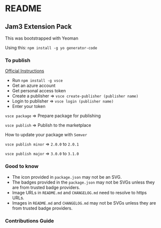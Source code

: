 # README

## Jam3 Extension Pack

This was bootstrapped with Yeoman

Using this:
`npm install -g yo generator-code`

### To publish

[Official Instructions](https://code.visualstudio.com/api/working-with-extensions/publishing-extension)

- Run `npm install -g vsce`
- Get an azure account
- Get personal access token
- Create a publisher => `vsce create-publisher (publisher name)`
- Login to publisher => `vsce login (publisher name)`
- Enter your token

`vsce package` => Prepare package for publishing

`vsce publish` => Publish to the marketplace

How to update your package with `Semver`

`vsce publish minor` => `2.0.0` to `2.0.1`

`vsce publish major` => `3.0.0` to `3.1.0`

### Good to know

- The icon provided in `package.json` may not be an SVG.
- The badges provided in the `package.json` may not be SVGs unless they are from trusted badge providers.
- Image URLs in `README.md` and `CHANGELOG.md` need to resolve to https URLs.
- Images in `README.md` and `CHANGELOG.md` may not be SVGs unless they are from trusted badge providers.

### Contributions Guide
